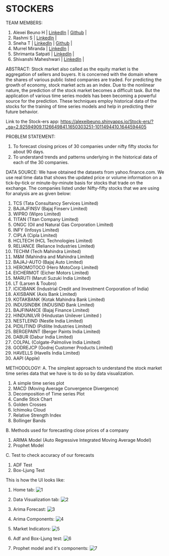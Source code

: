 # STOCKERS

TEAM MEMBERS:
1. Alexei Beuno H       | [LinkedIn](https://www.linkedin.com/in/alexeibeunoh/)             | [Github](https://github.com/Alexeibeuno) |
2. Rashmi S             | [LinkedIn](https://www.linkedin.com/in/rashmi-s-91ab41170/)       |
3. Sneha T              | [LinkedIn](https://www.linkedin.com/in/sneha1221/)                | [Github](https://github.com/Sneha1221) |
4. Murrel Miranda       | [LinkedIn](https://www.linkedin.com/in/murrel-miranda-7287ab212/) |
5. Shrimanta Satpati    | [LinkedIn](https://www.linkedin.com/in/shrimanta-satpati/)        |
6. Shivanshi Maheshwari | [LinkedIn](https://www.linkedin.com/in/shivanshi-maheshwari/)     |

ABSTRACT:
Stock market also called as the equity market is the aggregation of sellers and buyers. It is concerned with the domain where the shares of various public listed companies are traded. For predicting the growth of economy, stock market acts as an index. Due to the nonlinear nature, the prediction of the stock market becomes a difficult task. But the application of various time series models has been becoming a powerful source for the prediction. These techniques employ historical data of the stocks for the training of time series models and help in predicting their future behavior.

Link to the Stock-ers app: https://alexeibeuno.shinyapps.io/Stock-ers/?_ga=2.92594909.1126649841.1650303251-1011494410.1644594405

PROBLEM STATEMENT:
1.	To forecast closing prices of 30 companies under nifty fifty stocks for about 90 days.
2.	To understand trends and patterns underlying in the historical data of each of the 30 companies.

DATA SOURCE:
We have obtained the datasets from yahoo.finance.com. We use real time data that shows the updated price or volume information on a tick-by-tick or minute-by-minute basis for stocks that trade on the exchange.
The companies listed under Nifty-fifty stocks that we are using for analysis are as given below:
1.	TCS (Tata Consultancy Services Limited)
2.	BAJAJFINSV (Bajaj Finserv Limited)
3.	WIPRO (Wipro Limited)
4.	TITAN (Titan Company Limited)
5.	ONGC (Oil and Natural Gas Corporation Limited)
6.	INFY (Infosys Limited)
7.	CIPLA (Cipla Limited)
8.	HCLTECH (HCL Technologies Limited)
9.	RELIANCE (Reliance Industries Limited)
10.	TECHM (Tech Mahindra Limited)
11.	M&M (Mahindra and Mahindra Limited)
12.	BAJAJ-AUTO (Bajaj Auto Limited)
13.	HEROMOTOCO (Hero MotoCorp Limited)
14.	EICHERMOT (Eicher Motors Limited)
15.	MARUTI (Maruti Suzuki India Limited)
16.	LT (Larsen & Toubro)
17.	ICICIBANK (Industrial Credit and Investment Corporation of India)
18.	AXISBANK (Axis Bank Limited)
19.	KOTAKBANK (Kotak Mahindra Bank Limited)
20.	INDUSINDBK (INDUSIND Bank Limited)
21.	BAJFINANCE (Bajaj Finance Limited)
22.	HINDUNILVR (Hindustan Unilever Limited )
23.	NESTLEIND (Nestle India Limited)
24.	PIDILITIND (Pidilite Industries Limited)
25.	BERGEPAINT (Berger Paints India Limited)
26.	DABUR (Dabur India Limited)
27.	COLPAL (Colgate-Palmolive India Limited)
28.	GODREJCP (Godrej Customer Products Limited)
29.	HAVELLS (Havells India Limited)
30.	AAPl (Apple)


METHODOLOGY:
A. The simplest approach to understand the stock market time series data that we have is to do so by data visualization.
1. A simple time series plot
2. MACD (Moving Average Convergence Divergence)
3. Decomposition of Time series Plot
4. Candle Stick Chart
5. Golden Crosses
6. Ichimoku Cloud
7. Relative Strength Index
8. Bollinger Bands

B. Methods used for forecasting close prices of a company
1.	ARIMA Model (Auto Regressive Integrated Moving Average Model)
2.	Prophet Model

C. Test to check accuracy of our forecasts
1. ADF Test
2. Box-Ljung Test

This is how the UI looks like:
1. Home tab:
![1](https://user-images.githubusercontent.com/67053046/195774161-5f2a69b8-9e7f-4fde-b713-4325c754db2a.PNG)

2. Data Visualization tab:
![2](https://user-images.githubusercontent.com/67053046/195774259-51872fdf-242f-445c-a1d1-e89a593ccec2.PNG)

3. Arima Forecast:
![3](https://user-images.githubusercontent.com/67053046/195774317-79d842b0-ef23-4637-8658-da3a7ff1c795.PNG)

4. Arima Components:
![4](https://user-images.githubusercontent.com/67053046/195774388-9a449b85-ad76-47d9-ab3c-6e97e17d5c05.PNG)

5. Market Indicators:
![5](https://user-images.githubusercontent.com/67053046/195774469-dab65ffb-aa16-48a8-9f5c-cfef05416740.PNG)

6. Adf and Box-Ljung test:
![6](https://user-images.githubusercontent.com/67053046/195774547-4ed05e81-1955-434a-83b4-73953da8e2c2.PNG)

7. Prophet model and it's components:
![7](https://user-images.githubusercontent.com/67053046/195774628-9d9ea747-0d7b-4499-ab48-1b390edd03e6.PNG)





